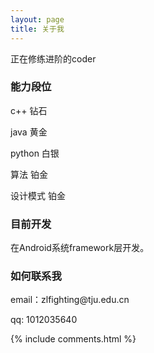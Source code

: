 ```yaml
---
layout: page
title: 关于我 
---
```


正在修练进阶的coder
<h3> 能力段位 </h3> 
<p>
c++ 钻石
<p>
java 黄金
<p>
python  白银
<p>
算法 铂金
<p>
设计模式 铂金
<p>
<h3> 目前开发 </h3> 
<p>
在Android系统framework层开发。
<p>

<h3> 如何联系我 </h3>  

<p> 
email：zlfighting@tju.edu.cn
<p> 
qq: 1012035640
<p> 

{% include comments.html %}

